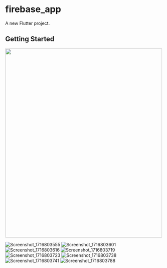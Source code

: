 # firebase_app

A new Flutter project.

## Getting Started
<img src="ahmedalnagdy18/social_app/assets/155566798/632313fa-a129-4072-8b1e-9245b6cb1c01" alt="" width="500" height="600">

![Screenshot_1716803555](https://github.com/ahmedalnagdy18/social_app/assets/155566798/632313fa-a129-4072-8b1e-9245b6cb1c01)
![Screenshot_1716803601](https://github.com/ahmedalnagdy18/social_app/assets/155566798/4a0c213c-06f5-4c55-a043-2e21e39ace22)
![Screenshot_1716803616](https://github.com/ahmedalnagdy18/social_app/assets/155566798/c4e9b382-e9db-4e16-9d23-52138beaa11e)
![Screenshot_1716803719](https://github.com/ahmedalnagdy18/social_app/assets/155566798/f655624e-6a32-4f9e-b07e-5f097a18b46f)
![Screenshot_1716803723](https://github.com/ahmedalnagdy18/social_app/assets/155566798/275a545e-2cbd-492b-8255-fce53bbcac48)
![Screenshot_1716803738](https://github.com/ahmedalnagdy18/social_app/assets/155566798/8b0c238d-81f0-4b63-8d5d-4e1e9c2cf187)
![Screenshot_1716803741](https://github.com/ahmedalnagdy18/social_app/assets/155566798/90050779-4f57-4bbc-a56f-e64bec72ff87)
![Screenshot_1716803788](https://github.com/ahmedalnagdy18/social_app/assets/155566798/e5a3d3d7-5acc-41e2-b5f4-c143ec400afd)



 
